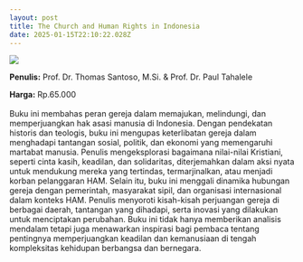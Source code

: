 ```yaml
---
layout: post
title: The Church and Human Rights in Indonesia
date: 2025-01-15T22:10:22.028Z
---
```

![](/images/uploads/screenshot-2025-01-16-054006.jpg)

**P﻿enulis:** Prof. Dr. Thomas Santoso, M.Si. &
Prof. Dr. Paul Tahalele

**Harga:** Rp.65.000\
\
Buku ini membahas peran gereja dalam memajukan, melindungi, dan memperjuangkan hak asasi manusia di Indonesia. Dengan pendekatan historis dan teologis, buku ini mengupas keterlibatan gereja dalam menghadapi tantangan sosial, politik, dan ekonomi yang memengaruhi martabat manusia. Penulis mengeksplorasi bagaimana nilai-nilai Kristiani, seperti cinta kasih, keadilan, dan solidaritas, diterjemahkan dalam aksi nyata untuk mendukung mereka yang tertindas, termarjinalkan, atau menjadi korban pelanggaran HAM.
	Selain itu, buku ini menggali dinamika hubungan gereja dengan pemerintah, masyarakat sipil, dan organisasi internasional dalam konteks HAM. Penulis menyoroti kisah-kisah perjuangan gereja di berbagai daerah, tantangan yang dihadapi, serta inovasi yang dilakukan untuk menciptakan perubahan. Buku ini tidak hanya memberikan analisis mendalam tetapi juga menawarkan inspirasi bagi pembaca tentang pentingnya memperjuangkan keadilan dan kemanusiaan di tengah kompleksitas kehidupan berbangsa dan bernegara.